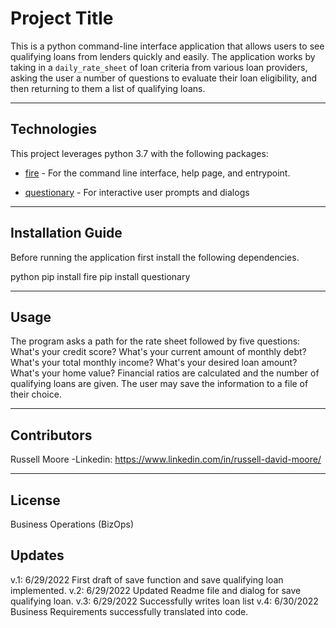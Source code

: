 # Project Title

This is a python command-line interface application that allows users to see qualifying loans from lenders quickly and easily. The application works by taking in a `daily_rate_sheet` of loan criteria from various loan providers, asking the user a number of questions to evaluate their loan eligibility, and then returning to them a list of qualifying loans.

---

## Technologies

This project leverages python 3.7 with the following packages:

* [fire](https://github.com/google/python-fire) - For the command line interface, help page, and entrypoint.

* [questionary](https://github.com/tmbo/questionary) - For interactive user prompts and dialogs

---

## Installation Guide

Before running the application first install the following dependencies.

python
  pip install fire
  pip install questionary

---

## Usage

The program asks a path for the rate sheet followed by five questions:
  What's your credit score?
  What's your current amount of monthly debt?
  What's your total monthly income?
  What's your desired loan amount?
  What's your home value?
Financial ratios are calculated and the number of qualifying loans are given.
The user may save the information to a file of their choice.

---

## Contributors

Russell Moore
-Linkedin: https://www.linkedin.com/in/russell-david-moore/

---

## License

Business Operations (BizOps)

## Updates
v.1: 6/29/2022 First draft of save function and save qualifying loan implemented.
v.2: 6/29/2022 Updated Readme file and dialog for save qualifying loan.
v.3: 6/29/2022 Successfully writes loan list
v.4: 6/30/2022 Business Requirements successfully translated into code.